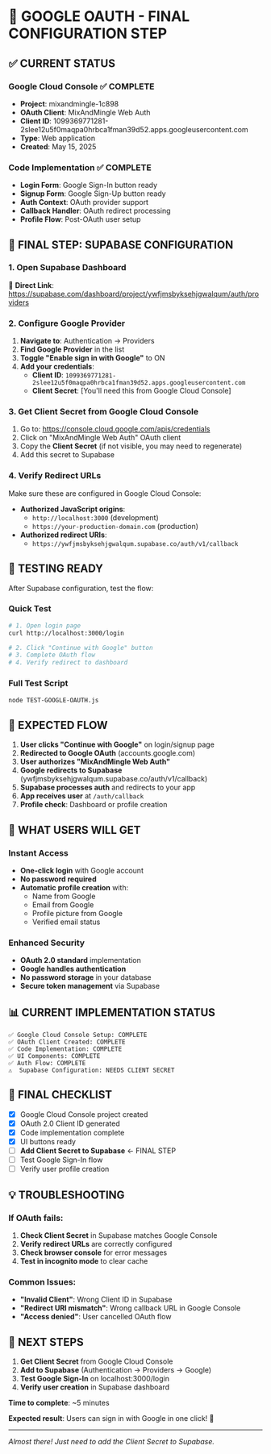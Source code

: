 # 🔑 GOOGLE OAUTH - FINAL CONFIGURATION STEP

## ✅ CURRENT STATUS

### Google Cloud Console ✅ COMPLETE
- **Project**: mixandmingle-1c898
- **OAuth Client**: MixAndMingle Web Auth  
- **Client ID**: 1099369771281-2slee12u5f0maqpa0hrbca1fman39d52.apps.googleusercontent.com
- **Type**: Web application
- **Created**: May 15, 2025

### Code Implementation ✅ COMPLETE
- **Login Form**: Google Sign-In button ready
- **Signup Form**: Google Sign-Up button ready
- **Auth Context**: OAuth provider support
- **Callback Handler**: OAuth redirect processing
- **Profile Flow**: Post-OAuth user setup

## 🎯 FINAL STEP: SUPABASE CONFIGURATION

### 1. Open Supabase Dashboard
🔗 **Direct Link**: https://supabase.com/dashboard/project/ywfjmsbyksehjgwalqum/auth/providers

### 2. Configure Google Provider
1. **Navigate to**: Authentication → Providers
2. **Find Google Provider** in the list
3. **Toggle "Enable sign in with Google"** to ON
4. **Add your credentials**:
   - **Client ID**: `1099369771281-2slee12u5f0maqpa0hrbca1fman39d52.apps.googleusercontent.com`
   - **Client Secret**: [You'll need this from Google Cloud Console]

### 3. Get Client Secret from Google Cloud Console
1. Go to: https://console.cloud.google.com/apis/credentials
2. Click on "MixAndMingle Web Auth" OAuth client
3. Copy the **Client Secret** (if not visible, you may need to regenerate)
4. Add this secret to Supabase

### 4. Verify Redirect URLs
Make sure these are configured in Google Cloud Console:
- **Authorized JavaScript origins**:
  - `http://localhost:3000` (development)
  - `https://your-production-domain.com` (production)
- **Authorized redirect URIs**:
  - `https://ywfjmsbyksehjgwalqum.supabase.co/auth/v1/callback`

## 🧪 TESTING READY

After Supabase configuration, test the flow:

### Quick Test
```bash
# 1. Open login page
curl http://localhost:3000/login

# 2. Click "Continue with Google" button
# 3. Complete OAuth flow
# 4. Verify redirect to dashboard
```

### Full Test Script
```bash
node TEST-GOOGLE-OAUTH.js
```

## 🔄 EXPECTED FLOW

1. **User clicks "Continue with Google"** on login/signup page
2. **Redirected to Google OAuth** (accounts.google.com)
3. **User authorizes "MixAndMingle Web Auth"**
4. **Google redirects to Supabase** (ywfjmsbyksehjgwalqum.supabase.co/auth/v1/callback)
5. **Supabase processes auth** and redirects to your app
6. **App receives user** at `/auth/callback`
7. **Profile check**: Dashboard or profile creation

## 🎉 WHAT USERS WILL GET

### Instant Access
- **One-click login** with Google account
- **No password required**
- **Automatic profile creation** with:
  - Name from Google
  - Email from Google  
  - Profile picture from Google
  - Verified email status

### Enhanced Security
- **OAuth 2.0 standard** implementation
- **Google handles authentication**
- **No password storage** in your database
- **Secure token management** via Supabase

## 📊 CURRENT IMPLEMENTATION STATUS

```
✅ Google Cloud Console Setup: COMPLETE
✅ OAuth Client Created: COMPLETE  
✅ Code Implementation: COMPLETE
✅ UI Components: COMPLETE
✅ Auth Flow: COMPLETE
⚠️  Supabase Configuration: NEEDS CLIENT SECRET
```

## 🚀 FINAL CHECKLIST

- [x] Google Cloud Console project created
- [x] OAuth 2.0 Client ID generated
- [x] Code implementation complete
- [x] UI buttons ready
- [ ] **Add Client Secret to Supabase** ← FINAL STEP
- [ ] Test Google Sign-In flow
- [ ] Verify user profile creation

## 💡 TROUBLESHOOTING

### If OAuth fails:
1. **Check Client Secret** in Supabase matches Google Console
2. **Verify redirect URLs** are correctly configured
3. **Check browser console** for error messages
4. **Test in incognito mode** to clear cache

### Common Issues:
- **"Invalid Client"**: Wrong Client ID in Supabase
- **"Redirect URI mismatch"**: Wrong callback URL in Google Console  
- **"Access denied"**: User cancelled OAuth flow

## 🎯 NEXT STEPS

1. **Get Client Secret** from Google Cloud Console
2. **Add to Supabase** (Authentication → Providers → Google)
3. **Test Google Sign-In** on localhost:3000/login
4. **Verify user creation** in Supabase dashboard

**Time to complete**: ~5 minutes

**Expected result**: Users can sign in with Google in one click! 🚀

---

*Almost there! Just need to add the Client Secret to Supabase.*
